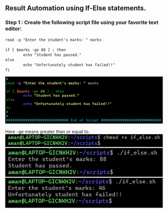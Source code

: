 ## Result Automation using If-Else statements.

### Step 1 : Create the following script file using your favorite text editor:
```
read -p "Enter the student's marks: " marks

if [ $marks -ge 80 ] ; then
        echo "Student has passed."
else
        echo "Unfortunately student has failed!!"
fi
```
![](https://github.com/amancs1422/Practice_Shell_Scripting/blob/f51a57299acaa6b3735a31dcab90bd94af9e2419/Images/if_else1.jpg)

Here -ge means greater than or equal to.
![](https://github.com/amancs1422/Practice_Shell_Scripting/blob/d3df229002aa051c3d220737355816d348082e1f/Images/if_else2.jpg)
![](https://github.com/amancs1422/Practice_Shell_Scripting/blob/16e5438c045714d41ea6bb03cad999838398e907/Images/if_else3.jpg)
![](https://github.com/amancs1422/Practice_Shell_Scripting/blob/16e5438c045714d41ea6bb03cad999838398e907/Images/if_else4.jpg)